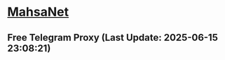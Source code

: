 
# [MahsaNet](https://t.me/mahsa_net)
## Free Telegram Proxy (Last Update: 2025-06-15 23:08:21)

    